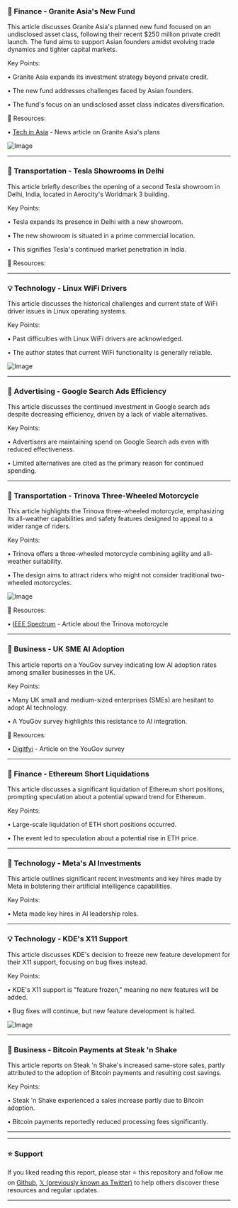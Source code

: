 ### 🤖 Finance - Granite Asia's New Fund

This article discusses Granite Asia's planned new fund focused on an undisclosed asset class, following their recent $250 million private credit launch.  The fund aims to support Asian founders amidst evolving trade dynamics and tighter capital markets.

Key Points:

• Granite Asia expands its investment strategy beyond private credit.

•  The new fund addresses challenges faced by Asian founders.

• The fund's focus on an undisclosed asset class indicates diversification.


🔗 Resources:

• [Tech in Asia](https://buff.ly/rXKI6Bg) -  News article on Granite Asia's plans


![Image](https://pbs.twimg.com/media/GyDRGfMWkAMle6c?format=jpg&name=small)


---

### 🚀 Transportation - Tesla Showrooms in Delhi

This article briefly describes the opening of a second Tesla showroom in Delhi, India, located in Aerocity's Worldmark 3 building.

Key Points:

• Tesla expands its presence in Delhi with a new showroom.

• The new showroom is situated in a prime commercial location.

• This signifies Tesla's continued market penetration in India.


🔗 Resources:


---

### 💡 Technology - Linux WiFi Drivers

This article discusses the historical challenges and current state of WiFi driver issues in Linux operating systems.

Key Points:

•  Past difficulties with Linux WiFi drivers are acknowledged.

•  The author states that current WiFi functionality is generally reliable.


![Image](https://pbs.twimg.com/media/GyBMi5lXUAE94vx?format=jpg&name=small)

---

### 🤖 Advertising - Google Search Ads Efficiency

This article discusses the continued investment in Google search ads despite decreasing efficiency, driven by a lack of viable alternatives.

Key Points:

• Advertisers are maintaining spend on Google Search ads even with reduced effectiveness.

•  Limited alternatives are cited as the primary reason for continued spending.


---

### 🚀 Transportation - Trinova Three-Wheeled Motorcycle

This article highlights the Trinova three-wheeled motorcycle, emphasizing its all-weather capabilities and safety features designed to appeal to a wider range of riders.

Key Points:

• Trinova offers a three-wheeled motorcycle combining agility and all-weather suitability.

• The design aims to attract riders who might not consider traditional two-wheeled motorcycles.



![Image](https://pbs.twimg.com/media/Gx_1oklXIAAhDzM?format=jpg&name=small)

🔗 Resources:

• [IEEE Spectrum](https://buff.ly/Sw75Pkz) - Article about the Trinova motorcycle


---

### 🤖 Business - UK SME AI Adoption

This article reports on a YouGov survey indicating low AI adoption rates among smaller businesses in the UK.

Key Points:

• Many UK small and medium-sized enterprises (SMEs) are hesitant to adopt AI technology.

• A YouGov survey highlights this resistance to AI integration.


🔗 Resources:

• [Digitfyi](https://buff.ly/OgvYy2U) - Article on the YouGov survey


---

### 🤖 Finance - Ethereum Short Liquidations

This article discusses a significant liquidation of Ethereum short positions, prompting speculation about a potential upward trend for Ethereum.

Key Points:

•  Large-scale liquidation of ETH short positions occurred.

•  The event led to speculation about a potential rise in ETH price.



---

### 🤖 Technology - Meta's AI Investments

This article outlines significant recent investments and key hires made by Meta in bolstering their artificial intelligence capabilities.

Key Points:

• Meta made key hires in AI leadership roles.


---

### 💡 Technology - KDE's X11 Support

This article discusses KDE's decision to freeze new feature development for their X11 support, focusing on bug fixes instead.

Key Points:

• KDE's X11 support is "feature frozen," meaning no new features will be added.

•  Bug fixes will continue, but new feature development is halted.



![Image](https://pbs.twimg.com/media/Gx6EJdoW8AARfhz?format=jpg&name=small)

---

### 🤖 Business - Bitcoin Payments at Steak 'n Shake

This article reports on Steak 'n Shake's increased same-store sales, partly attributed to the adoption of Bitcoin payments and resulting cost savings.

Key Points:

• Steak 'n Shake experienced a sales increase partly due to Bitcoin adoption.

• Bitcoin payments reportedly reduced processing fees significantly.


---


---

### ⭐️ Support

If you liked reading this report, please star ⭐️ this repository and follow me on [Github](https://github.com/Drix10), [𝕏 (previously known as Twitter)](https://x.com/DRIX_10_) to help others discover these resources and regular updates.

---